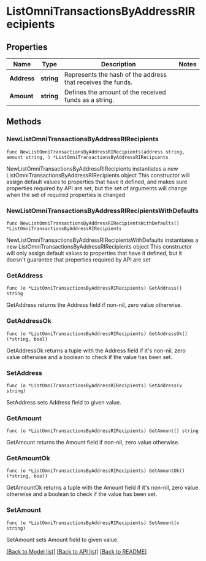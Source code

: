 # ListOmniTransactionsByAddressRIRecipients

## Properties

Name | Type | Description | Notes
------------ | ------------- | ------------- | -------------
**Address** | **string** | Represents the hash of the address that receives the funds. | 
**Amount** | **string** | Defines the amount of the received funds as a string. | 

## Methods

### NewListOmniTransactionsByAddressRIRecipients

`func NewListOmniTransactionsByAddressRIRecipients(address string, amount string, ) *ListOmniTransactionsByAddressRIRecipients`

NewListOmniTransactionsByAddressRIRecipients instantiates a new ListOmniTransactionsByAddressRIRecipients object
This constructor will assign default values to properties that have it defined,
and makes sure properties required by API are set, but the set of arguments
will change when the set of required properties is changed

### NewListOmniTransactionsByAddressRIRecipientsWithDefaults

`func NewListOmniTransactionsByAddressRIRecipientsWithDefaults() *ListOmniTransactionsByAddressRIRecipients`

NewListOmniTransactionsByAddressRIRecipientsWithDefaults instantiates a new ListOmniTransactionsByAddressRIRecipients object
This constructor will only assign default values to properties that have it defined,
but it doesn't guarantee that properties required by API are set

### GetAddress

`func (o *ListOmniTransactionsByAddressRIRecipients) GetAddress() string`

GetAddress returns the Address field if non-nil, zero value otherwise.

### GetAddressOk

`func (o *ListOmniTransactionsByAddressRIRecipients) GetAddressOk() (*string, bool)`

GetAddressOk returns a tuple with the Address field if it's non-nil, zero value otherwise
and a boolean to check if the value has been set.

### SetAddress

`func (o *ListOmniTransactionsByAddressRIRecipients) SetAddress(v string)`

SetAddress sets Address field to given value.


### GetAmount

`func (o *ListOmniTransactionsByAddressRIRecipients) GetAmount() string`

GetAmount returns the Amount field if non-nil, zero value otherwise.

### GetAmountOk

`func (o *ListOmniTransactionsByAddressRIRecipients) GetAmountOk() (*string, bool)`

GetAmountOk returns a tuple with the Amount field if it's non-nil, zero value otherwise
and a boolean to check if the value has been set.

### SetAmount

`func (o *ListOmniTransactionsByAddressRIRecipients) SetAmount(v string)`

SetAmount sets Amount field to given value.



[[Back to Model list]](../README.md#documentation-for-models) [[Back to API list]](../README.md#documentation-for-api-endpoints) [[Back to README]](../README.md)


